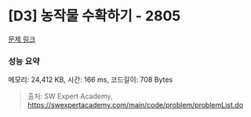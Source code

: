# [D3] 농작물 수확하기 - 2805 

[문제 링크](https://swexpertacademy.com/main/code/problem/problemDetail.do?contestProbId=AV7GLXqKAWYDFAXB) 

### 성능 요약

메모리: 24,412 KB, 시간: 166 ms, 코드길이: 708 Bytes



> 출처: SW Expert Academy, https://swexpertacademy.com/main/code/problem/problemList.do